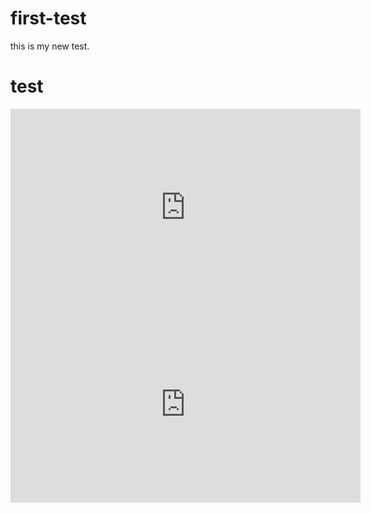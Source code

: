 # first-test
this is my new test.

# test

<iframe width="560" height="315" src="https://www.youtube.com/embed/aLv31z8OrAs?si=ZBzOK_v7ygApxjOl" title="YouTube video player" frameborder="0" allow="accelerometer; autoplay; clipboard-write; encrypted-media; gyroscope; picture-in-picture; web-share" referrerpolicy="strict-origin-when-cross-origin" allowfullscreen></iframe>


<iframe width="560" height="315" src="https://www.youtube.com/embed/aLv31z8OrAs?si=ZBzOK_v7ygApxjOl" frameborder="0" allowfullscreen></iframe>
